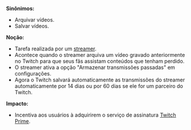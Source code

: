 **Sinônimos:**
* Arquivar vídeos.
* Salvar vídeos.

**Noção:**
* Tarefa realizada por um [streamer](Streamer).
* Acontece quando o streamer arquiva um vídeo gravado anteriormente no Twitch para que seus fãs assistam conteúdos que tenham perdido.
* O streamer ativa a opção "Armazenar transmissões passadas"  em configurações.
* Agora o Twitch salvará automaticamente as transmissões do streamer automaticamente por 14 dias ou por 60 dias se ele for um parceiro do Twitch.

**Impacto:**
* Incentiva aos usuários à adquirirem o serviço de assinatura [Twitch Prime](Twitch-Prime).